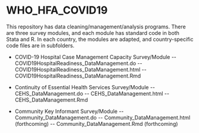 # WHO_HFA_COVID19
This repository has data cleaning/management/analysis programs. There are three survey modules, and each module has standard code in both Stata and R. In each country, the modules are adapted, and country-specific code files are in subfolders. 

* COVID-19 Hospital Case Management Capacity Survey/Module
-- COVID19HospitalReadiness_DataManagement.do
-- COVID19HospitalReadiness_DataManagement.html
-- COVID19HospitalReadiness_DataManagement.Rmd

* Continuity of Essential Health Services Survey/Module
-- CEHS_DataManagement.do
-- CEHS_DataManagement.html
-- CEHS_DataManagement.Rmd

* Community Key Informant Survey/Module 
-- Community_DataManagement.do
-- Community_DataManagement.html (forthcoming)
-- Community_DataManagement.Rmd (forthcoming)


